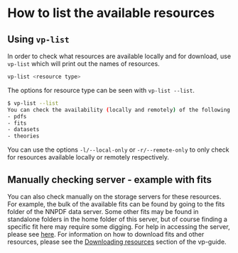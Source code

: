 # How to list the available resources

## Using `vp-list`

In order to check what resources are available locally and for download, use
`vp-list` which will print out the names of resources.

```bash
vp-list <resource type>
```

The options for resource type can be seen with `vp-list --list`.

```bash
$ vp-list --list
You can check the availability (locally and remotely) of the following resources:
- pdfs
- fits
- datasets
- theories
```

You can use the options `-l/--local-only` or `-r/--remote-only` to only check
for resources available locally or remotely respectively.

## Manually checking server - example with fits

You can also check manually on the storage servers for these resources. For example,
the bulk of the available fits can be found by going to the fits folder of the
NNPDF data server. Some other fits may be found in standalone folders in the home
folder of this server, but of course finding a specific fit here may require some
digging. For help in accessing the server,
please see [here](NNPDF-server). For information on how to download fits and
other resources,
please see the [Downloading resources](download) section of the vp-guide.